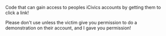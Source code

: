 
Code that can gain access to peoples iCivics accounts by getting them to click a link!

Please don't use unless the victim give you permission to do a demonstration on their account, and I gave you permission!
